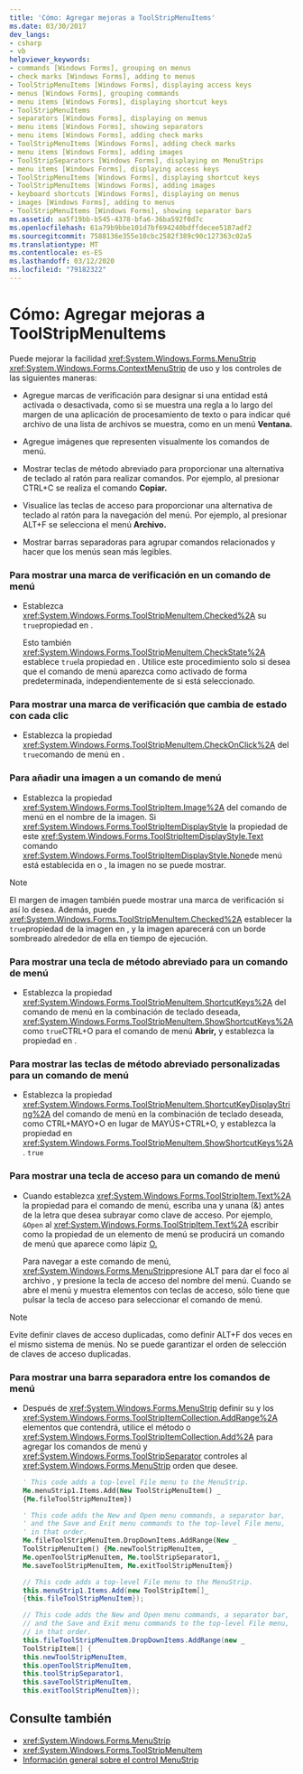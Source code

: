 ```yaml
---
title: 'Cómo: Agregar mejoras a ToolStripMenuItems'
ms.date: 03/30/2017
dev_langs:
- csharp
- vb
helpviewer_keywords:
- commands [Windows Forms], grouping on menus
- check marks [Windows Forms], adding to menus
- ToolStripMenuItems [Windows Forms], displaying access keys
- menus [Windows Forms], grouping commands
- menu items [Windows Forms], displaying shortcut keys
- ToolStripMenuItems
- separators [Windows Forms], displaying on menus
- menu items [Windows Forms], showing separators
- menu items [Windows Forms], adding check marks
- ToolStripMenuItems [Windows Forms], adding check marks
- menu items [Windows Forms], adding images
- ToolStripSeparators [Windows Forms], displaying on MenuStrips
- menu items [Windows Forms], displaying access keys
- ToolStripMenuItems [Windows Forms], displaying shortcut keys
- ToolStripMenuItems [Windows Forms], adding images
- keyboard shortcuts [Windows Forms], displaying on menus
- images [Windows Forms], adding to menus
- ToolStripMenuItems [Windows Forms], showing separator bars
ms.assetid: aa5f19bb-b545-4378-bfa6-36ba592f0d7c
ms.openlocfilehash: 61a79b9bbe101d7bf694240bdffdecee5187adf2
ms.sourcegitcommit: 7588136e355e10cbc2582f389c90c127363c02a5
ms.translationtype: MT
ms.contentlocale: es-ES
ms.lasthandoff: 03/12/2020
ms.locfileid: "79182322"
---
```

# <a name="how-to-add-enhancements-to-toolstripmenuitems"></a>Cómo: Agregar mejoras a ToolStripMenuItems
Puede mejorar la facilidad <xref:System.Windows.Forms.MenuStrip> <xref:System.Windows.Forms.ContextMenuStrip> de uso y los controles de las siguientes maneras:  
  
- Agregue marcas de verificación para designar si una entidad está activada o desactivada, como si se muestra una regla a lo largo del margen de una aplicación de procesamiento de texto o para indicar qué archivo de una lista de archivos se muestra, como en un menú **Ventana.**  
  
- Agregue imágenes que representen visualmente los comandos de menú.  
  
- Mostrar teclas de método abreviado para proporcionar una alternativa de teclado al ratón para realizar comandos. Por ejemplo, al presionar CTRL+C se realiza el comando **Copiar.**  
  
- Visualice las teclas de acceso para proporcionar una alternativa de teclado al ratón para la navegación del menú. Por ejemplo, al presionar ALT+F se selecciona el menú **Archivo.**  
  
- Mostrar barras separadoras para agrupar comandos relacionados y hacer que los menús sean más legibles.  
  
### <a name="to-display-a-check-mark-on-a-menu-command"></a>Para mostrar una marca de verificación en un comando de menú  
  
- Establezca <xref:System.Windows.Forms.ToolStripMenuItem.Checked%2A> su `true`propiedad en .  
  
     Esto también <xref:System.Windows.Forms.ToolStripMenuItem.CheckState%2A> establece `true`la propiedad en . Utilice este procedimiento solo si desea que el comando de menú aparezca como activado de forma predeterminada, independientemente de si está seleccionado.  
  
### <a name="to-display-a-check-mark-that-changes-state-with-each-click"></a>Para mostrar una marca de verificación que cambia de estado con cada clic  
  
- Establezca la propiedad <xref:System.Windows.Forms.ToolStripMenuItem.CheckOnClick%2A> del `true`comando de menú en .  
  
### <a name="to-add-an-image-to-a-menu-command"></a>Para añadir una imagen a un comando de menú  
  
- Establezca la propiedad <xref:System.Windows.Forms.ToolStripItem.Image%2A> del comando de menú en el nombre de la imagen. Si <xref:System.Windows.Forms.ToolStripItemDisplayStyle> la propiedad de este <xref:System.Windows.Forms.ToolStripItemDisplayStyle.Text> comando <xref:System.Windows.Forms.ToolStripItemDisplayStyle.None>de menú está establecida en o , la imagen no se puede mostrar.  
  
> [!NOTE]
> El margen de imagen también puede mostrar una marca de verificación si así lo desea. Además, puede <xref:System.Windows.Forms.ToolStripMenuItem.Checked%2A> establecer la `true`propiedad de la imagen en , y la imagen aparecerá con un borde sombreado alrededor de ella en tiempo de ejecución.  
  
### <a name="to-display-a-shortcut-key-for-a-menu-command"></a>Para mostrar una tecla de método abreviado para un comando de menú  
  
- Establezca la propiedad <xref:System.Windows.Forms.ToolStripMenuItem.ShortcutKeys%2A> del comando de menú en la combinación de teclado deseada, <xref:System.Windows.Forms.ToolStripMenuItem.ShowShortcutKeys%2A> como `true`CTRL+O para el comando de menú **Abrir,** y establezca la propiedad en .  
  
### <a name="to-display-custom-shortcut-keys-for-a-menu-command"></a>Para mostrar las teclas de método abreviado personalizadas para un comando de menú  
  
- Establezca la propiedad <xref:System.Windows.Forms.ToolStripMenuItem.ShortcutKeyDisplayString%2A> del comando de menú en la combinación de teclado deseada, como CTRL+MAYO+O en lugar de MAYÚS+CTRL+O, y establezca la propiedad en <xref:System.Windows.Forms.ToolStripMenuItem.ShowShortcutKeys%2A> . `true`  
  
### <a name="to-display-an-access-key-for-a-menu-command"></a>Para mostrar una tecla de acceso para un comando de menú  
  
- Cuando establezca <xref:System.Windows.Forms.ToolStripItem.Text%2A> la propiedad para el comando de menú, escriba una y unana (&) antes de la letra que desea subrayar como clave de acceso. Por ejemplo, `&Open` al <xref:System.Windows.Forms.ToolStripItem.Text%2A> escribir como la propiedad de un elemento de menú se producirá un comando de menú que aparece como lápiz <u>O.</u>
  
     Para navegar a este comando de menú, <xref:System.Windows.Forms.MenuStrip>presione ALT para dar el foco al archivo , y presione la tecla de acceso del nombre del menú. Cuando se abre el menú y muestra elementos con teclas de acceso, sólo tiene que pulsar la tecla de acceso para seleccionar el comando de menú.  
  
> [!NOTE]
> Evite definir claves de acceso duplicadas, como definir ALT+F dos veces en el mismo sistema de menús. No se puede garantizar el orden de selección de claves de acceso duplicadas.  
  
### <a name="to-display-a-separator-bar-between-menu-commands"></a>Para mostrar una barra separadora entre los comandos de menú  
  
- Después de <xref:System.Windows.Forms.MenuStrip> definir su y los <xref:System.Windows.Forms.ToolStripItemCollection.AddRange%2A> elementos que contendrá, utilice el método o <xref:System.Windows.Forms.ToolStripItemCollection.Add%2A> para agregar los comandos de menú y <xref:System.Windows.Forms.ToolStripSeparator> controles al <xref:System.Windows.Forms.MenuStrip> orden que desee.  
  
    ```vb  
    ' This code adds a top-level File menu to the MenuStrip.  
    Me.menuStrip1.Items.Add(New ToolStripMenuItem() _  
    {Me.fileToolStripMenuItem})  
  
    ' This code adds the New and Open menu commands, a separator bar,
    ' and the Save and Exit menu commands to the top-level File menu,
    ' in that order.  
    Me.fileToolStripMenuItem.DropDownItems.AddRange(New _  
    ToolStripMenuItem() {Me.newToolStripMenuItem, _  
    Me.openToolStripMenuItem, Me.toolStripSeparator1, _  
    Me.saveToolStripMenuItem, Me.exitToolStripMenuItem})  
    ```  
  
    ```csharp  
    // This code adds a top-level File menu to the MenuStrip.  
    this.menuStrip1.Items.Add(new ToolStripItem[]_  
    {this.fileToolStripMenuItem});  
  
    // This code adds the New and Open menu commands, a separator bar,
    // and the Save and Exit menu commands to the top-level File menu,
    // in that order.  
    this.fileToolStripMenuItem.DropDownItems.AddRange(new _  
    ToolStripItem[] {  
    this.newToolStripMenuItem,  
    this.openToolStripMenuItem,  
    this.toolStripSeparator1,  
    this.saveToolStripMenuItem,  
    this.exitToolStripMenuItem});  
    ```  
  
## <a name="see-also"></a>Consulte también

- <xref:System.Windows.Forms.MenuStrip>
- <xref:System.Windows.Forms.ToolStripMenuItem>
- [Información general sobre el control MenuStrip](menustrip-control-overview-windows-forms.md)
